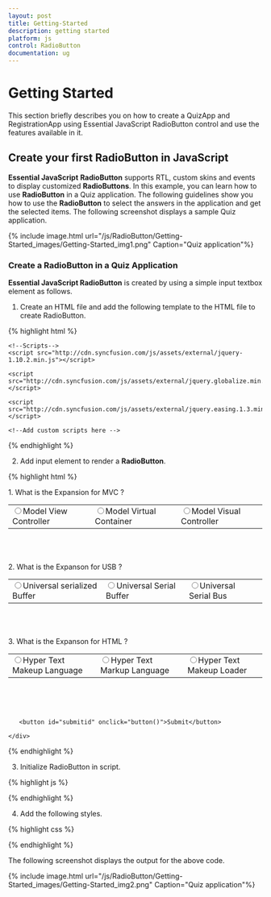 ```yaml
---
layout: post
title: Getting-Started
description: getting started
platform: js
control: RadioButton
documentation: ug
---
```


# Getting Started

This section briefly describes you on how to create a QuizApp and RegistrationApp using Essential JavaScript RadioButton control and use the features available in it.

## Create your first RadioButton in JavaScript

**Essential JavaScript** **RadioButton** supports RTL, custom skins and events to display customized **RadioButtons**. In this example, you can learn how to use **RadioButton** in a Quiz application. The following guidelines show you how to use the **RadioButton** to select the answers in the application and get the selected items. The following screenshot displays a sample Quiz application.


{% include image.html url="/js/RadioButton/Getting-Started_images/Getting-Started_img1.png" Caption="Quiz application"%}

### Create a RadioButton in a Quiz Application

**Essential JavaScript RadioButton** is created by using a simple input textbox element as follows.

1. Create an HTML file and add the following template to the HTML file to create RadioButton.

{% highlight html %}

<!DOCTYPE html>
<html>
<head>
<meta name="viewport" content="width=device-width, initial-scale=1.0" charset="utf-8"  />
      <!-- Style sheet for default theme (flat azure) -->
<link href="[http://cdn.syncfusion.com/13.1.0.21/js/web/flat-azure/ej.web.all.min.css](http://cdn.syncfusion.com/13.1.0.21/js/web/flat-azure/ej.web.all.min.css)"rel="stylesheet"/>

    <!--Scripts-->
    <script src="http://cdn.syncfusion.com/js/assets/external/jquery-1.10.2.min.js"></script>

    <script src="http://cdn.syncfusion.com/js/assets/external/jquery.globalize.min.js"> </script>

    <script src="http://cdn.syncfusion.com/js/assets/external/jquery.easing.1.3.min.js"> </script>

<script src="[http://cdn.syncfusion.com/13.1.0.21/js/web/ej.web.all.min.js](http://cdn.syncfusion.com/13.1.0.21/js/web/ej.web.all.min.js)">
</script>
    <!--Add custom scripts here -->
</head>
<body>
    <!-- add RadioButton element here --> 
</body>
</html>



{% endhighlight %}



2. Add input element to render a **RadioButton**.



{% highlight html %}

  <div>
        1. What is the Expansion for MVC ? <br />
        <table>
            <tr>
                <td >
                    <input type="radio" name="small1" id="Radio1" /><label for="Radio1" >Model View Controller</label></td>
                <td  colspan="2">
                    <input type="radio" name="small1" id="Radio2" /><label for="Radio2" >Model Virtual Container</label></td>
                <td colspan="2">
                    <input type="radio" name="small1" id="Radio3" /><label for="Radio3" >Model Visual Controller</label></td>
            </tr>
        </table>
        <br><br><br>
        2.  What is the Expanson for USB ?<br />
        <table>
            <tr>
                <td >
                    <input type="radio" name="small2" id="Radio4" /><label for="Radio4" >Universal serialized Buffer</label></td>
                <td>
                    <input type="radio" name="small2" id="Radio5" /><label for="Radio5" >Universal Serial Buffer</label></td>
                <td>
                    <input type="radio" name="small2" id="Radio6" /><label for="Radio6" >Universal Serial Bus</label></td>
            </tr>
        </table>
        <br><br><br>
        3.   What is the Expanson for HTML ?<br />
        <table>
            <tr>
                <td>
                    <input type="radio" name="small3" id="Radio7" /><label for="Radio7" >Hyper Text Makeup Language</label></td>
                <td>
                    <input type="radio" name="small3" id="Radio8" /><label for="Radio8" >Hyper Text Markup Language</label></td>
                <td>
                    <input type="radio" name="small3" id="Radio9" /><label for="Radio9" >Hyper Text Makeup Loader</label></td>
            </tr>
        </table>
        <br><br><br>

       <button id="submitid" onclick="button()">Submit</button>

    </div>


{% endhighlight %}



3. Initialize RadioButton in script.



{% highlight js %}

<script type="text/javascript">
        $(function () {
            // declaration
            $("#Radio1").ejRadioButton({ size: "medium" });
            $("#Radio2").ejRadioButton({ size: "medium" });
            $("#Radio3").ejRadioButton({ size: "medium" });
            $("#Radio4").ejRadioButton({ size: "medium" });
            $("#Radio5").ejRadioButton({ size: "medium" });
            $("#Radio6").ejRadioButton({ size: "medium" });
            $("#Radio7").ejRadioButton({ size: "medium" });
            $("#Radio8").ejRadioButton({ size: "medium" });
            $("#Radio9").ejRadioButton({ size: "medium" });

        });

        function button()
        {
            var checkeditem = [];
            $(".e-radiobtn:checked").each(function () {
                checkeditem.push($(this).parent().siblings().html());
            });
            alert(checkeditem);
        }

    </script>


{% endhighlight %}



4. Add the following styles.



{% highlight css %}

<style>
    html, body {
        width: 100%;
        margin: 0;
    }

    .frame {
        width: 80%;
    }
</style>


{% endhighlight %}


The following screenshot displays the output for the above code.



{% include image.html url="/js/RadioButton/Getting-Started_images/Getting-Started_img2.png" Caption="Quiz application"%}

